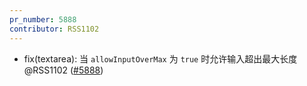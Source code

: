 ```yaml
---
pr_number: 5888
contributor: RSS1102
---
```


- fix(textarea): 当 `allowInputOverMax` 为 `true` 时允许输入超出最大长度 @RSS1102 ([#5888](https://github.com/Tencent/tdesign-vue-next/pull/5888))
